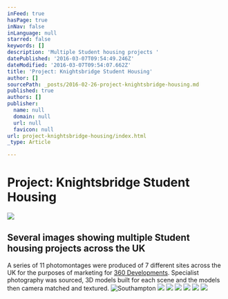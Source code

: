 ```yaml
---
inFeed: true
hasPage: true
inNav: false
inLanguage: null
starred: false
keywords: []
description: 'Multiple Student housing projects '
datePublished: '2016-03-07T09:54:49.246Z'
dateModified: '2016-03-07T09:54:07.662Z'
title: 'Project: Knightsbridge Student Housing'
author: []
sourcePath: _posts/2016-02-26-project-knightsbridge-housing.md
published: true
authors: []
publisher:
  name: null
  domain: null
  url: null
  favicon: null
url: project-knightsbridge-housing/index.html
_type: Article

---
```

# Project: Knightsbridge Student Housing
![](https://the-grid-user-content.s3-us-west-2.amazonaws.com/38090f6b-3b9b-4117-9362-b6560a9ba47e.jpg)

## Several images showing multiple Student housing projects across the UK

A series of  11 photomontages were produced of 7 different sites across the UK for the purposes of marketing for [360 Developments][0]. Specialist photography was sourced, 3D models built for each scene and  the models then camera matched and textured.
![Southampton](https://the-grid-user-content.s3-us-west-2.amazonaws.com/13f7787e-7397-412a-978a-a75b137da750.jpg)
![](https://s3-us-west-2.amazonaws.com/the-grid-img/p/7142d9ae5e0e6351aa6182b15b92a7fdcc9d2719.jpg)
![](https://s3-us-west-2.amazonaws.com/the-grid-img/p/d5fe21a9e80ca523fd25a786410abf58209b74a1.jpg)
![](https://s3-us-west-2.amazonaws.com/the-grid-img/p/97ad07c5be6a73e334b23bbcb78c837107c90581.jpg)
![](https://s3-us-west-2.amazonaws.com/the-grid-img/p/237d46b3570c8387bf07d0bd937c8ae27b148e7f.jpg)
![](https://s3-us-west-2.amazonaws.com/the-grid-img/p/844838c2ff169e155cb8e74f5fe6580ce6fceba1.jpg)
![](https://s3-us-west-2.amazonaws.com/the-grid-img/p/74c5f3bfc0ade057aa8b1fa598bc0a576aa3f96e.jpg)

[0]: http://www.threesixtydevelopments.com/